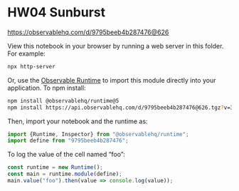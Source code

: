 # HW04 Sunburst

https://observablehq.com/d/9795beeb4b287476@626

View this notebook in your browser by running a web server in this folder. For
example:

~~~sh
npx http-server
~~~

Or, use the [Observable Runtime](https://github.com/observablehq/runtime) to
import this module directly into your application. To npm install:

~~~sh
npm install @observablehq/runtime@5
npm install https://api.observablehq.com/d/9795beeb4b287476@626.tgz?v=3
~~~

Then, import your notebook and the runtime as:

~~~js
import {Runtime, Inspector} from "@observablehq/runtime";
import define from "9795beeb4b287476";
~~~

To log the value of the cell named “foo”:

~~~js
const runtime = new Runtime();
const main = runtime.module(define);
main.value("foo").then(value => console.log(value));
~~~
